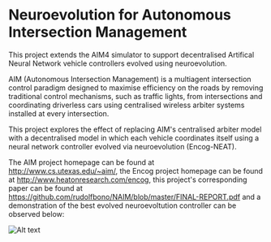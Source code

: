 # Neuroevolution for Autonomous Intersection Management

This project extends the AIM4 simulator to support decentralised Artifical Neural Network vehicle controllers evolved using neuroevolution.

AIM (Autonomous Intersection Management) is a multiagent intersection control paradigm designed to maximise efficiency on the roads by removing traditional control mechanisms, such as traffic lights, from intersections and coordinating driverless cars using centralised wireless arbiter systems installed at every intersection.

This project explores the effect of replacing AIM's centralised arbiter model with a decentralised model in which each vehicle coordinates itself using a neural network controller evolved via neuroevolution (Encog-NEAT).


The AIM project homepage can be found at http://www.cs.utexas.edu/~aim/, the Encog project homepage can be found at http://www.heatonresearch.com/encog, this project's corresponding paper can be found at https://github.com/rudolfbono/NAIM/blob/master/FINAL-REPORT.pdf and a demonstration of the best evolved neuroevoltution controller can be observed below:

![Alt text](https://github.com/rudolfbono/NAIM/blob/master/NEAT%20demo.gif)
